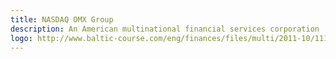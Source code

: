 ```yaml
---
title: NASDAQ OMX Group
description: An American multinational financial services corporation
logo: http://www.baltic-course.com/eng/finances/files/multi/2011-10/111026_nasdaq_omx.JPG
---
```

